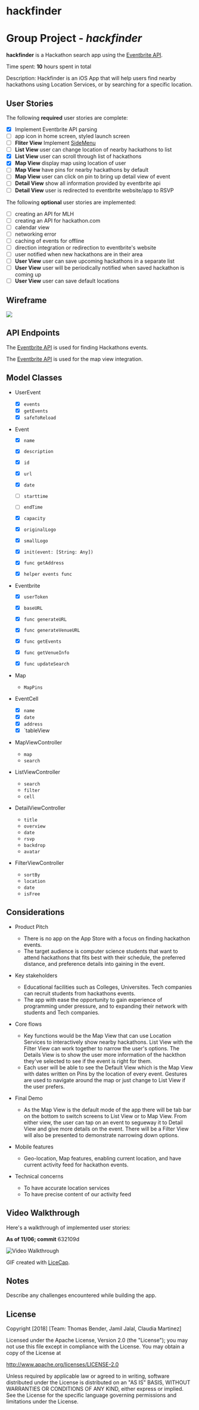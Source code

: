 # hackfinder
# Group Project - *hackfinder*


**hackfinder** is a Hackathon search app using the [Eventbrite API](https://www.eventbrite.com/developer/v3/).

Time spent: **10** hours spent in total

Description: 
Hackfinder is an iOS App that will help users find nearby hackathons using Location Services, or by searching for a specific location.

## User Stories

The following **required** user stories are complete:
- [x] Implement Eventbrite API parsing
- [ ] app icon in home screen, styled launch screen
- [ ] **Fliter View** Implement [SideMenu](https://github.com/jonkykong/SideMenu)
- [ ] **List View** user can change location of nearby hackathons to list
- [x] **List View** user can scroll through list of hackathons
- [x] **Map View** display map using location of user
- [ ] **Map View** have pins for nearby hackathons by default
- [ ] **Map View** user can click on pin to bring up detail view of event
- [ ] **Detail View** show all information provided by eventbrite api
- [ ] **Detail View** user is redirected to eventbrite website/app to RSVP

The following **optional** user stories are implemented:

- [ ] creating an API for MLH
- [ ] creating an API for hackathon.com
- [ ] calendar view
- [ ] networking error
- [ ] caching of events for offline
- [ ] direction integration or redirection to eventbrite's website
- [ ] user notified when new hackathons are in their area
- [ ] **User View** user can save upcoming hackathons in a separate list
- [ ] **User View** user will be periodically notified when saved hackathon is coming up
- [ ] **User View** user can save default locations

## Wireframe

<img src='https://raw.githubusercontent.com/hackfinder00/hackfinder/master/wireframe.png'>

## API Endpoints

The [Eventbrite API](https://cloud.google.com/maps-platform/) is used for finding Hackathons events.

The [Eventbrite API](https://cloud.google.com/maps-platform/) is used for the map view integration.

## Model Classes

- UserEvent
  - [x] `events`
  - [x] `getEvents`
  - [x] `safeToReload`
  
- Event
  - [x] `name`
  - [x] `description`
  - [x] `id`
  - [x] `url`
  - [x] `date`
  - [ ] `starttime`
  - [ ] `endTime`
  - [x] `capacity`
  - [x] `originalLogo`
  - [x] `smallLogo`
  
  - [x] `init(event: [String: Any])`
  - [x] `func getAddress`
  - [x] `helper events func`


- Eventbrite
  - [x] `userToken`
  - [x] `baseURL`
  
  - [x] `func generateURL`
  - [x] `func generateVenueURL`
  - [x] `func getEvents`
  - [x] `func getVenueInfo`
  - [x] `func updateSearch`
  
  

- Map
  - `MapPins`

- EventCell
  - [x] `name`
  - [x] `date`
  - [x] `address`
  - [x] `tableView

- MapViewController
  - `map`
  - `search`

- ListViewController
  - `search`
  - `filter`
  - `cell`

- DetailViewController
  - `title`
  - `overview`
  - `date`
  - `rsvp`
  - `backdrop`
  - `avatar`

- FilterViewController
  - `sortBy`
  - `location`
  - `date`
  - `isFree`
  
## Considerations
- Product Pitch
  - There is no app on the App Store with a focus on finding hackathon events. 
  - The target audience is computer science students that want to attend hackathons that fits best with their schedule, the preferred distance, and preference details into gaining in the event.
  
- Key stakeholders
  - Educational facilities such as Colleges, Universites. Tech companies can recruit students from hackathons events.
  - The app with ease the opportunity to gain experience of programming under pressure, and to expanding their network with students and Tech companies. 
  
- Core flows
  - Key functions would be the Map View that can use Location Services to interactively show nearby hackathons. List View with the Filter View can work together to narrow the user's options. The Details View is to show the user more information of the hackthon they've selected to see if the event is right for them.  
  - Each user will be able to see the Default View which is the Map View with dates written on Pins by the location of every event. Gestures are used to navigate around the map or just change to List View if the user prefers.
  
- Final Demo
  - As the Map View is the default mode of the app there will be tab bar on the bottom to switch screens to List View or to Map View. From either view, the user can tap on an event to segueway it to Detail View and give more details on the event. There will be a Filter View will also be presented to demonstrate narrowing down options.
 
- Mobile features
  - Geo-location, Map features, enabling current location, and have current activity feed for hackathon events.
  
- Technical concerns
  - To have accurate location services
  - To have precise content of our activity feed
  

## Video Walkthrough

Here's a walkthrough of implemented user stories:

**As of 11/06; commit** 632109d

<img src='https://github.com/hackfinder00/hackfinder/raw/master/demo11-06.gif' title='Video Walkthrough' width='' alt='Video Walkthrough' />

GIF created with [LiceCap](http://www.cockos.com/licecap/).

## Notes

Describe any challenges encountered while building the app.

## License

Copyright [2018] [Team: Thomas Bender, Jamil Jalal, Claudia Martinez]

Licensed under the Apache License, Version 2.0 (the "License");
you may not use this file except in compliance with the License.
You may obtain a copy of the License at

http://www.apache.org/licenses/LICENSE-2.0

Unless required by applicable law or agreed to in writing, software
distributed under the License is distributed on an "AS IS" BASIS,
WITHOUT WARRANTIES OR CONDITIONS OF ANY KIND, either express or implied.
See the License for the specific language governing permissions and
limitations under the License.
